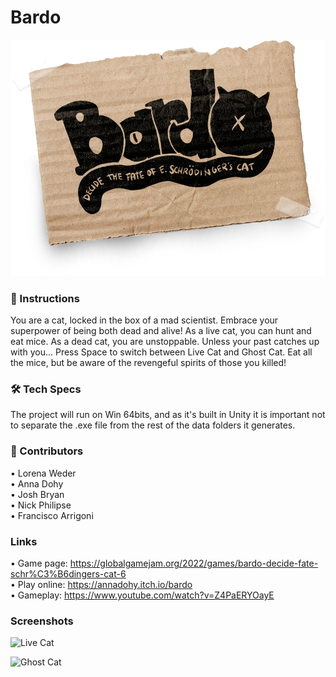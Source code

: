 # Bardo

![Bardo](https://github.com/lorenaweder/ggj2022/blob/main/Assets/UI%20Images/START_SCREEN_LOGO.png?raw=true)

### 🤔 Instructions

You are a cat, locked in the box of a mad scientist. Embrace your superpower of being both dead and alive! As a live cat, you can hunt and eat mice. As a dead cat, you are unstoppable. Unless your past catches up with you... Press Space to switch between Live Cat and Ghost Cat. Eat all the mice, but be aware of the revengeful spirits of those you killed!

### 🛠 Tech Specs

The project will run on Win 64bits, and as it's built in Unity it is important not to separate the .exe file from the rest of the data folders it generates.

### 🤝 Contributors

• Lorena Weder \
• Anna Dohy \
• Josh Bryan \
• Nick Philipse \
• Francisco Arrigoni

### Links

• Game page: https://globalgamejam.org/2022/games/bardo-decide-fate-schr%C3%B6dingers-cat-6 \
• Play online: https://annadohy.itch.io/bardo \
• Gameplay: https://www.youtube.com/watch?v=Z4PaERYOayE 

### Screenshots

![Live Cat](https://github.com/lorenaweder/ggj2022/assets/13229280/81abb0ad-7307-48a3-aff8-53d03c318b16)

![Ghost Cat](https://github.com/lorenaweder/ggj2022/assets/13229280/1a6cbffd-d647-4b8a-9960-599e2d46a3ff)

